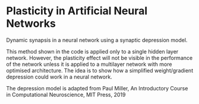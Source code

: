 # Plasticity in Artificial Neural Networks
Dynamic synapsis in a neural network using a synaptic depression model.

This method shown in the code is applied only to a single hidden layer network. However, the plasticity effect will not be visible in the performance of the network unless it is applied to a multilayer network with more optimised architecture. The idea is to show how a simplified weight/gradient depression could work in a neural network.

The depression model is adapted from Paul Miller, An Introductory Course in Computational Neuroscience, MIT Press, 2019
